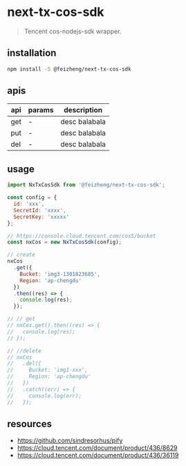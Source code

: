 # next-tx-cos-sdk
> Tencent cos-nodejs-sdk wrapper.

## installation
```bash
npm install -S @feizheng/next-tx-cos-sdk
```

## apis
| api | params | description   |
| --- | ------ | ------------- |
| get | -      | desc balabala |
| put | -      | desc balabala |
| del | -      | desc balabala |

## usage
```js
import NxTxCosSdk from '@feizheng/next-tx-cos-sdk';

const config = {
  id: 'xxx',
  SecretId: 'xxxx',
  SecretKey: 'xxxxx'
};

// https://console.cloud.tencent.com/cos5/bucket
const nxCos = new NxTxCosSdk(config);

// create
nxCos
  .get({
    Bucket: 'img3-1301823685',
    Region: 'ap-chengdu'
  })
  .then((res) => {
    console.log(res);
  });

// // get
// nxCos.get().then((res) => {
//   console.log(res);
// });

// //delete
// nxCos
//   .del({
//     Bucket: 'img1-xxx',
//     Region: 'ap-chengdu'
//   })
//   .catch((err) => {
//     console.log(err);
//   });
```

## resources
- https://github.com/sindresorhus/pify
- https://cloud.tencent.com/document/product/436/8629
- https://cloud.tencent.com/document/product/436/36119
